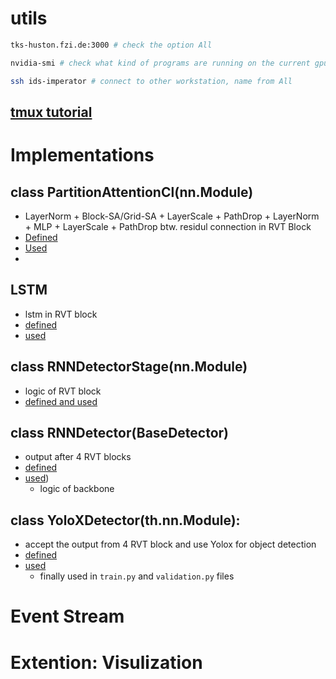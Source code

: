 # utils
```bash
tks-huston.fzi.de:3000 # check the option All

nvidia-smi # check what kind of programs are running on the current gpu

ssh ids-imperator # connect to other workstation, name from All
```

## [tmux tutorial](https://hamvocke.com/blog/a-quick-and-easy-guide-to-tmux)


# Implementations

## class PartitionAttentionCl(nn.Module)
- LayerNorm + Block-SA/Grid-SA + LayerScale + PathDrop + LayerNorm + MLP + LayerScale + PathDrop btw. residul connection in RVT Block
- [Defined](https://github.com/uzh-rpg/RVT/blob/master/models/layers/maxvit/maxvit.py#L242)
- [Used](https://github.com/uzh-rpg/RVT/blob/master/models/detection/recurrent_backbone/maxvit_rnn.py#L180)
- 
## LSTM
- lstm in RVT block
- [defined](https://github.com/uzh-rpg/RVT/blob/master/models/layers/rnn.py)
- [used](https://github.com/uzh-rpg/RVT/blob/master/models/detection/recurrent_backbone/maxvit_rnn.py#L152)

## class RNNDetectorStage(nn.Module)
- logic of RVT block
- [defined and used](https://github.com/uzh-rpg/RVT/blob/master/models/detection/recurrent_backbone/maxvit_rnn.py#L66)

## class RNNDetector(BaseDetector)
- output after 4 RVT blocks
- [defined](https://github.com/uzh-rpg/RVT/blob/master/models/detection/recurrent_backbone/maxvit_rnn.py#L66)
- [used](https://github.com/uzh-rpg/RVT/tree/master/models/detection/recurrent_backbone))
  - logic of backbone

## class YoloXDetector(th.nn.Module):
- accept the output from 4 RVT block and use Yolox for object detection
- [defined](https://github.com/uzh-rpg/RVT/blob/master/models/detection/yolox_extension/models/detector.py#L18)
- [used](https://github.com/uzh-rpg/RVT/blob/master/modules/detection.py#L33)
  - finally used in `train.py` and `validation.py` files


# Event Stream 






# Extention: Visulization
